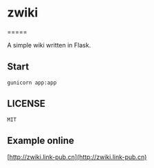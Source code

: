 # zwiki
=====

A simple wiki written in Flask.

## Start
	
    gunicorn app:app

## LICENSE

    MIT

 ## Example online
 [http://zwiki.link-pub.cn](http://zwiki.link-pub.cn)